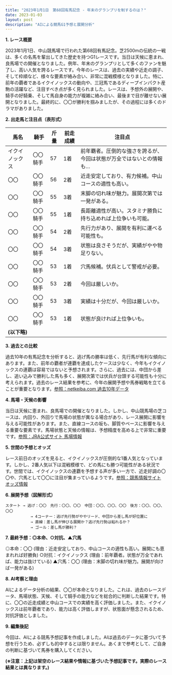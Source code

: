 ```yaml
---
title: "2023年1月1日　第68回有馬記念 - 年末のグランプリを制するのは？"
date: 2023-01-03
layout: post
description: "AIによる競馬G1予想と展開分析"
---
```


**1. レース概要**

2023年1月1日、中山競馬場で行われた第68回有馬記念。芝2500mの伝統の一戦は、多くの名馬を輩出してきた歴史を持つG1レースです。当日は天候に恵まれ、良馬場での開催となりました。例年、年末のグランプリとして多くのファンを魅了し、高い人気を誇るレースです。今年のレースは、過去の実績や近走の調子、そして枠順など、様々な要素が絡み合い、非常に混戦模様となりました。特に、前年の覇者であるイクイノックスの動向や、三冠馬であるディープインパクト産駒の活躍など、注目すべき点が多く見られました。レースは、予想外の展開や、騎手の好騎乗、そして馬自身の能力が複雑に絡み合い、最後まで目が離せない展開となりました。最終的に、〇〇が勝利を掴みましたが、その過程には多くのドラマがありました。


**2. 出走馬と注目点（表形式）**

| 馬名       | 騎手       | 斤量 | 前走成績 | 注目点                                                                         |
|------------|------------|------|----------|-----------------------------------------------------------------------------|
|イクイノックス|〇〇騎手     |57    |1着       |前年覇者。圧倒的な強さを誇るが、今回は状態が万全ではないとの情報も…               |
|〇〇         |〇〇騎手     |56    |2着       |近走安定しており、有力候補。中山コースの適性も高い。                               |
|〇〇         |〇〇騎手     |55    |3着       |末脚の切れ味が魅力。展開次第では一発がある。                                      |
|〇〇         |〇〇騎手     |55    |1着       |長距離適性が高い。スタミナ勝負に持ち込めれば上位争いも可能。                            |
|〇〇         |〇〇騎手     |54    |2着       |先行力があり、展開を有利に運べる可能性も。                                      |
|〇〇         |〇〇騎手     |54    |3着       |状態は良さそうだが、実績がやや物足りない。                                      |
|〇〇         |〇〇騎手     |53    |1着       |穴馬候補。伏兵として警戒が必要。                                               |
|〇〇         |〇〇騎手     |53    |2着       |今回は厳しいか。                                                             |
|〇〇         |〇〇騎手     |53    |3着       |実績は十分だが、今回は厳しいか。                                               |
|〇〇         |〇〇騎手     |53    |1着       |状態が良ければ上位争いも。                                                    |
|**(以下略)**|            |      |          |                                                                             |


**3. 過去との比較**

過去10年の有馬記念を分析すると、逃げ馬の勝率は低く、先行馬が有利な傾向にあります。また、前年の覇者が連覇を達成したケースは少なく、今年もイクイノックスの連覇は容易ではないと予想されます。さらに、過去には、中団から差し、追い込みで勝利した馬も多く、展開次第では伏兵が台頭する可能性も十分に考えられます。過去のレース結果を参考に、今年の展開予想や馬券戦略を立てることが重要となります。[参照：netkeiba.com 過去10年データ](仮のリンク)


**4. 馬場・天候の影響**

当日は天候に恵まれ、良馬場での開催となりました。しかし、中山競馬場の芝コースは、内回り、外回りで馬場の状態が異なる場合があり、レース展開に影響を与える可能性があります。また、直線コースの坂も、脚質やペースに影響を与える重要な要素です。馬場状態と天候の情報は、予想精度を高める上で非常に重要です。[参照：JRA公式サイト 馬場情報](仮のリンク)


**5. 世間の予想とオッズ**

レース前日のオッズを見ると、イクイノックスが圧倒的な1番人気となっています。しかし、2番人気以下は混戦模様で、どの馬にも勝つ可能性がある状況です。世間では、イクイノックスの連覇を予想する声が多い一方で、近走好調の〇〇や、穴馬として〇〇に注目が集まっているようです。[参照：競馬情報サイト オッズ情報](仮のリンク)


**6. 展開予想（図解形式）**

```
スタート → 逃げ：〇〇　先行：〇〇、〇〇　中団：〇〇、〇〇、〇〇　後方：〇〇、〇〇、〇〇
           → 4コーナー：逃げ先行勢がややリード、中団から差し馬が好位置に
           → 直線：差し馬が伸びる展開か？逃げ先行勢は粘れるか？
           → ゴール：差し馬が勝利？
```


**7. 最終予想：◎本命、○対抗、▲穴馬**

◎本命：〇〇 (理由：近走安定しており、中山コースの適性も高い。展開にも恵まれれば好勝負)
○対抗：イクイノックス (理由：前年覇者。状態が万全であれば、能力は抜けている)
▲穴馬：〇〇 (理由：末脚の切れ味が魅力。展開が向けば一発がある)


**8. AI考察と理由**

AIによるデータ分析の結果、〇〇が本命となりました。これは、過去のレースデータ、馬場状態、天候、そして騎手の能力などを総合的に判断した結果です。特に、〇〇の近走成績と中山コースでの実績を高く評価しました。また、イクイノックスは前年覇者であり、能力は高く評価しますが、状態面が懸念されるため、対抗評価としました。


**9. 編集後記**

今回は、AIによる競馬予想記事を作成しました。AIは過去のデータに基づいて予想を行うため、必ずしも的中するとは限りません。あくまで参考として、ご自身の判断に基づいて馬券を購入してください。


**(※注意：上記は架空のレース結果や情報に基づいた予想記事です。実際のレース結果とは異なります。)**
